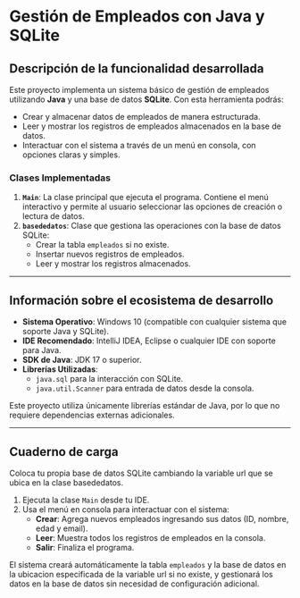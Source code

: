 # Gestión de Empleados con Java y SQLite

## Descripción de la funcionalidad desarrollada

Este proyecto implementa un sistema básico de gestión de empleados utilizando **Java** y una base de datos **SQLite**. Con esta herramienta podrás:

- Crear y almacenar datos de empleados de manera estructurada.
- Leer y mostrar los registros de empleados almacenados en la base de datos.
- Interactuar con el sistema a través de un menú en consola, con opciones claras y simples.

### Clases Implementadas

1. **`Main`**: La clase principal que ejecuta el programa. Contiene el menú interactivo y permite al usuario seleccionar las opciones de creación o lectura de datos.
2. **`basededatos`**: Clase que gestiona las operaciones con la base de datos SQLite:
   - Crear la tabla `empleados` si no existe.
   - Insertar nuevos registros de empleados.
   - Leer y mostrar los registros almacenados.

---

## Información sobre el ecosistema de desarrollo

- **Sistema Operativo**: Windows 10 (compatible con cualquier sistema que soporte Java y SQLite).
- **IDE Recomendado**: IntelliJ IDEA, Eclipse o cualquier IDE con soporte para Java.
- **SDK de Java**: JDK 17 o superior.
- **Librerías Utilizadas**: 
  - `java.sql` para la interacción con SQLite.
  - `java.util.Scanner` para entrada de datos desde la consola.

Este proyecto utiliza únicamente librerías estándar de Java, por lo que no requiere dependencias externas adicionales.

---

## Cuaderno de carga

Coloca tu propia base de datos SQLite cambiando la variable url que se ubica en la clase basededatos.

1. Ejecuta la clase `Main` desde tu IDE.
2. Usa el menú en consola para interactuar con el sistema:
   - **Crear**: Agrega nuevos empleados ingresando sus datos (ID, nombre, edad y email).
   - **Leer**: Muestra todos los registros de empleados en la consola.
   - **Salir**: Finaliza el programa.

El sistema creará automáticamente la tabla `empleados` y la base de datos en la ubicacion especificada de la variable url si no existe, y gestionará los datos en la base de datos sin necesidad de configuración adicional.
